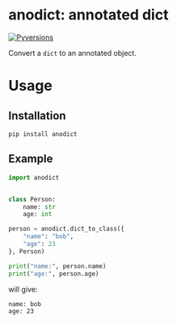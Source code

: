 # anodict: annotated dict

[![Pyversions](https://img.shields.io/pypi/pyversions/anodict.svg?style=flat-square)](https://pypi.org/project/anodict/)

Convert a `dict` to an annotated object.

# Usage

## Installation

```shell
pip install anodict
```

## Example

```python
import anodict


class Person:
    name: str
    age: int

person = anodict.dict_to_class({
    "name": "bob",
    "age": 23
}, Person)

print("name:", person.name)
print("age:", person.age)
```

will give:

```
name: bob
age: 23
```